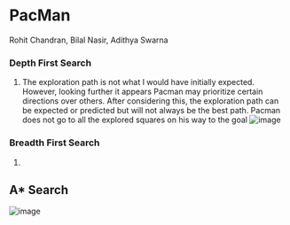 # PacMan

Rohit Chandran,
Bilal Nasir,
Adithya Swarna

### Depth First Search
1. The exploration path is not what I would have initially expected. However, looking further it appears Pacman may prioritize certain directions over others. After considering this, the exploration path can be expected or predicted but will not always be the best path. Pacman does not go to all the explored squares on his way to the goal
![image](https://github.com/rchandran7/PacMan/assets/77090910/ee6b0a62-4ae5-4c35-a628-5a4c0d50db6b)

### Breadth First Search
1. 

## A* Search
![image](https://github.com/rchandran7/PacMan/assets/77090910/8cb7d14a-a29b-400e-bdcd-4fa52964d337)
